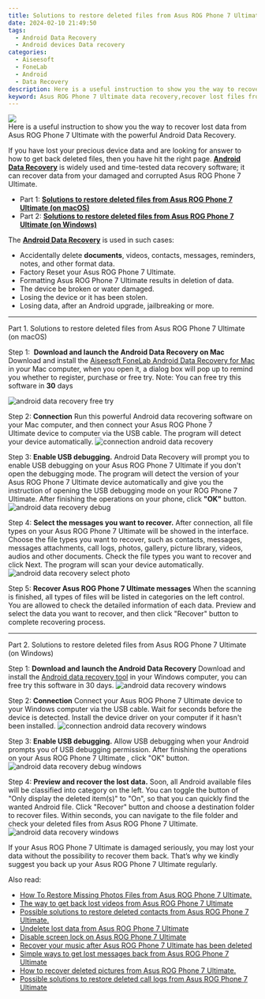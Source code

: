 ```yaml
---
title: Solutions to restore deleted files from Asus ROG Phone 7 Ultimate
date: 2024-02-10 21:49:50
tags: 
  - Android Data Recovery
  - Android devices Data recovery
categories: 
  - Aiseesoft
  - FoneLab
  - Android
  - Data Recovery
description: Here is a useful instruction to show you the way to recover lost data from Asus ROG Phone 7 Ultimate with the powerful Android Data Recovery.
keyword: Asus ROG Phone 7 Ultimate data recovery,recover lost files from Asus ROG Phone 7 Ultimate,Asus ROG Phone 7 Ultimate files disappear,undelete data from Asus ROG Phone 7 Ultimate,broken Asus ROG Phone 7 Ultimate data recovery solution,Asus ROG Phone 7 Ultimate data retrieval,deletes data of Asus ROG Phone 7 Ultimate,does the Asus ROG Phone 7 Ultimate have a backup for deleted data,Asus ROG Phone 7 Ultimate deleted data,Asus ROG Phone 7 Ultimate delete data recover,how to get the data back on Asus ROG Phone 7 Ultimate,how to get data back from Asus ROG Phone 7 Ultimate
---
```


<img src="https://img0mobiles.techidaily.com/images/best-assets/devices/asus/asus-rog-phone-7-ultimate/1.jpg" class="atpl-imgstyle"  />

<div class="atpl-content atpl-for-fonelab-android recover-data">

<div class="atpl-post-description-part-1">
Here is a useful instruction to show you the way to recover lost data from Asus ROG Phone 7 Ultimate with the powerful Android Data Recovery.
</div>
<div class="atpl-post-device-model-description">

</div>




<div class="atpl-post-description-part-2">
<div class="tpl-content-sub-paragraph-normal">
  <p>
    If you have lost your precious device data and are looking for answer to how to get back deleted files, then you have hit the right page. <a href="https://tools.techidaily.com/aiseesoft-android-data-recovery/" target="_blank" rel="noopener"><strong>Android Data Recovery</strong></a> is widely used and time-tested data recovery software; it can recover data from your damaged and corrupted Asus ROG Phone 7 Ultimate.
  </p>
</div>
</div>


<ul>
  <li>Part 1: <strong><a href="#p1">Solutions to restore deleted files from Asus ROG Phone 7 Ultimate (on macOS)</a></strong></li>
  <li>Part 2: <strong><a href="#p2">Solutions to restore deleted files from Asus ROG Phone 7 Ultimate (on Windows)</a></strong></li>
</ul>


<div class="atpl-post-description-part-3">
<div class="tpl-content-sub-paragraph-normal">
  <p>
      The <a href="https://tools.techidaily.com/aiseesoft-android-data-recovery/" target="_blank" rel="noopener"><strong>Android Data Recovery</strong></a> is used in such cases:
  </p>
  <ul class="tpl-content-sub-paragraph-ul-style">
    <li>Accidentally delete <strong>documents</strong>, videos, contacts, messages, reminders, notes, and other format data.</li>
    <li>Factory Reset your Asus ROG Phone 7 Ultimate.</li>
    <li>Formatting Asus ROG Phone 7 Ultimate results in deletion of data.</li>
    <li>The device be broken or water damaged.</li>
    <li>Losing the device or it has been stolen.</li>
    <li>Losing data, after an Android upgrade, jailbreaking or more.</li>
  </ul>
</div>
</div>


<!-- Part 1 -->
<a id="p1" name="p1" ></a><hr>

<div>
  <span class="atpl-step-part-style">Part 1. Solutions to restore deleted files from Asus ROG Phone 7 Ultimate (on macOS)</span>
</div>  

<span class="atpl-stepstyle-a"><span>Step 1: </span></span> <strong>Download and launch the Android Data Recovery on Mac</strong>
Download and install the <a href="https://tools.techidaily.com/aiseesoft-android-data-recovery-for-mac/" target="_blank" rel="noopener">Aiseesoft FoneLab Android Data Recovery for Mac</a> in your Mac computer, when you open it, a dialog box will pop up to remind you whether to register, purchase or free try.
Note: You can free try this software in <strong>30</strong> days

<img src="https://tools.techidaily.com/images/apps/aiseesoft/android-data-recovery/mac-free-try.png" class="atpl-imgstyle" alt="android data recovery free try" />

<span class="atpl-stepstyle-a"><span>Step 2: </span></span> <strong>Connection</strong>
Run this powerful Android data recovering software on your Mac computer, and then connect your Asus ROG Phone 7 Ultimate device to computer via the USB cable. The program will detect your device automatically.
<img src="https://tools.techidaily.com/images/apps/aiseesoft/android-data-recovery/mac-connection-interface.jpg" class="atpl-imgstyle" alt="connection android data recovery" />

<span class="atpl-stepstyle-a"><span>Step 3: </span></span> <strong>Enable USB debugging.</strong>
Android Data Recovery will prompt you to enable USB debugging on your Asus ROG Phone 7 Ultimate  if you don't open the debugging mode. The program will detect the version of your Asus ROG Phone 7 Ultimate device automatically and give you the instruction of opening the USB debugging mode on your ROG Phone 7 Ultimate. After finishing the operations on your phone, click <strong>"OK"</strong> button.
<img src="https://tools.techidaily.com/images/apps/aiseesoft/android-data-recovery/mac-android-usb-debug.jpg"  class="atpl-imgstyle" alt="android data recovery debug" />

<span class="atpl-stepstyle-a"><span>Step 4: </span></span> <strong>Select the messages you want to recover.</strong>
After connection, all file types on your Asus ROG Phone 7 Ultimate will be showed in the interface. Choose the file types you want to recover, such as contacts, messages, messages attachments, call logs, photos, gallery, picture library, videos, audios and other documents. Check the file types you want to recover and click Next. The program will scan your device automatically.
<img src="https://tools.techidaily.com/images/apps/aiseesoft/android-data-recovery/mac-choose-type-photos.jpg" class="atpl-imgstyle" alt="android data recovery select photo" />

<span class="atpl-stepstyle-a"><span>Step 5: </span></span> <strong>Recover Asus ROG Phone 7 Ultimate messages</strong>
When the scanning is finished, all types of files will be listed in categories on the left control. You are allowed to check the detailed information of each data. Preview and select the data you want to recover, and then click "Recover" button to complete recovering process.


<a id="p2" name="p2"></a><hr>

<!-- Part 2 -->
<div>
  <span class="atpl-step-part-style">Part 2. Solutions to restore deleted files from Asus ROG Phone 7 Ultimate (on Windows)</span>
</div>

<span class="atpl-stepstyle-a"><span>Step 1: </span></span> <strong>Download and launch the Android Data Recovery</strong>
Download and install the <a href="https://tools.techidaily.com/aiseesoft-android-data-recovery-for-win/" target="_blank" rel="noopener">Android data recovery tool</a> in your Windows computer, you can free try this software in 30 days.
<img src="https://tools.techidaily.com/images/apps/aiseesoft/android-data-recovery/win-start-interface.png"  class="atpl-imgstyle" alt="android data recovery windows" />

<span class="atpl-stepstyle-a"><span>Step 2: </span></span> <strong>Connection</strong>
Connect your Asus ROG Phone 7 Ultimate device to your Windows computer via the USB cable. Wait for seconds before the device is detected. Install the device driver on your computer if it hasn't been installed.
<img src="https://tools.techidaily.com/images/apps/aiseesoft/android-data-recovery/win-connection-interface.png" class="atpl-imgstyle" alt="connection android data recovery windows" />

<span class="atpl-stepstyle-a"><span>Step 3: </span></span> <strong>Enable USB debugging.</strong>
Allow USB debugging when your Android prompts you of USB debugging permission. After finishing the operations on your Asus ROG Phone 7 Ultimate , click "OK" button.
<img src="https://tools.techidaily.com/images/apps/aiseesoft/android-data-recovery/win-android-usb-debug.png" class="atpl-imgstyle" alt="android data recovery debug windows" />

<span class="atpl-stepstyle-a"><span>Step 4: </span></span> <strong>Preview and recover the lost data.</strong>
Soon, all Android available files will be classified into category on the left. You can toggle the button of "Only display the deleted item(s)" to "On", so that you can quickly find the wanted Android file. Click "Recover" button and choose a destination folder to recover files. Within seconds, you can navigate to the file folder and check your deleted files from Asus ROG Phone 7 Ultimate.
<img src="https://tools.techidaily.com/images/apps/aiseesoft/android-data-recovery/win-recover-photos.png" class="atpl-imgstyle" alt="android data recovery windows" />

<div class="atpl-post-description-part-4">
<div class="tpl-content-sub-paragraph-normal">
    <p>
        If your Asus ROG Phone 7 Ultimate is damaged seriously, you may lost your data without the possibility to recover them back. That’s why we kindly suggest you back up your Asus ROG Phone 7 Ultimate regularly.
    </p>
</div>
</div>


<ins class="adsbygoogle"
     style="display:block"
     data-ad-client="ca-pub-7571918770474297"
     data-ad-slot="8358498916"
     data-ad-format="auto"
     data-full-width-responsive="true"></ins>

<span class="atpl-alsoreadstyle">Also read:</span>
<div><ul>
<li><a href="/how-to-restore-missing-photos-files-from-asus-rog-phone-7-ultimate-by-fonelab-android-recover-photos/" target="_blank" rel="noopener"><u>How To  Restore Missing Photos Files from Asus ROG Phone 7 Ultimate.</u></a></li>
<li><a href="/the-way-to-get-back-lost-videos-from-asus-rog-phone-7-ultimate-by-fonelab-android-recover-video/" target="_blank" rel="noopener"><u>The way to get back lost videos from Asus ROG Phone 7 Ultimate</u></a></li>
<li><a href="/possible-solutions-to-restore-deleted-contacts-from-asus-rog-phone-7-ultimate-by-fonelab-android-recover-contacts/" target="_blank" rel="noopener"><u>Possible solutions to restore deleted contacts from Asus ROG Phone 7 Ultimate.</u></a></li>
<li><a href="/undelete-lost-data-from-asus-rog-phone-7-ultimate-by-fonelab-android-recover-data/" target="_blank" rel="noopener"><u>Undelete lost data from Asus ROG Phone 7 Ultimate</u></a></li>
<li><a href="/disable-screen-lock-on-asus-rog-phone-7-ultimate-by-drfone-android-unlock-android-unlock/" target="_blank" rel="noopener"><u>Disable screen lock on Asus ROG Phone 7 Ultimate</u></a></li>
<li><a href="/recover-your-music-after-asus-rog-phone-7-ultimate-has-been-deleted-by-fonelab-android-recover-music/" target="_blank" rel="noopener"><u>Recover your music after Asus ROG Phone 7 Ultimate has been deleted</u></a></li>
<li><a href="/simple-ways-to-get-lost-messages-back-from-asus-rog-phone-7-ultimate-by-fonelab-android-recover-messages/" target="_blank" rel="noopener"><u>Simple ways to get lost messages back from Asus ROG Phone 7 Ultimate</u></a></li>
<li><a href="/how-to-recover-deleted-pictures-from-asus-rog-phone-7-ultimate-by-fonelab-android-recover-pictures/" target="_blank" rel="noopener"><u>How to recover deleted pictures from Asus ROG Phone 7 Ultimate.</u></a></li>
<li><a href="/possible-solutions-to-restore-deleted-call-logs-from-asus-rog-phone-7-ultimate-by-fonelab-android-recover-call-logs/" target="_blank" rel="noopener"><u>Possible solutions to restore deleted call logs from Asus ROG Phone 7 Ultimate</u></a></li>
</ul></div>

</div>

